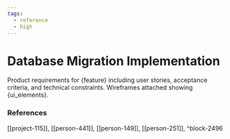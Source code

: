 ```yaml
---
tags:
  - reference
  - high
---
```


# Database Migration Implementation

Product requirements for {feature} including user stories, acceptance criteria, and technical constraints. Wireframes attached showing {ui_elements}.



### References
[[project-115]], [[person-441]], [[person-149]], [[person-251]], ^block-2496

